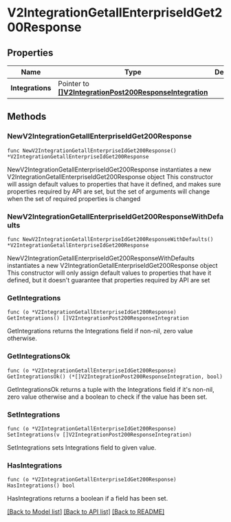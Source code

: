 # V2IntegrationGetallEnterpriseIdGet200Response

## Properties

Name | Type | Description | Notes
------------ | ------------- | ------------- | -------------
**Integrations** | Pointer to [**[]V2IntegrationPost200ResponseIntegration**](V2IntegrationPost200ResponseIntegration.md) |  | [optional] 

## Methods

### NewV2IntegrationGetallEnterpriseIdGet200Response

`func NewV2IntegrationGetallEnterpriseIdGet200Response() *V2IntegrationGetallEnterpriseIdGet200Response`

NewV2IntegrationGetallEnterpriseIdGet200Response instantiates a new V2IntegrationGetallEnterpriseIdGet200Response object
This constructor will assign default values to properties that have it defined,
and makes sure properties required by API are set, but the set of arguments
will change when the set of required properties is changed

### NewV2IntegrationGetallEnterpriseIdGet200ResponseWithDefaults

`func NewV2IntegrationGetallEnterpriseIdGet200ResponseWithDefaults() *V2IntegrationGetallEnterpriseIdGet200Response`

NewV2IntegrationGetallEnterpriseIdGet200ResponseWithDefaults instantiates a new V2IntegrationGetallEnterpriseIdGet200Response object
This constructor will only assign default values to properties that have it defined,
but it doesn't guarantee that properties required by API are set

### GetIntegrations

`func (o *V2IntegrationGetallEnterpriseIdGet200Response) GetIntegrations() []V2IntegrationPost200ResponseIntegration`

GetIntegrations returns the Integrations field if non-nil, zero value otherwise.

### GetIntegrationsOk

`func (o *V2IntegrationGetallEnterpriseIdGet200Response) GetIntegrationsOk() (*[]V2IntegrationPost200ResponseIntegration, bool)`

GetIntegrationsOk returns a tuple with the Integrations field if it's non-nil, zero value otherwise
and a boolean to check if the value has been set.

### SetIntegrations

`func (o *V2IntegrationGetallEnterpriseIdGet200Response) SetIntegrations(v []V2IntegrationPost200ResponseIntegration)`

SetIntegrations sets Integrations field to given value.

### HasIntegrations

`func (o *V2IntegrationGetallEnterpriseIdGet200Response) HasIntegrations() bool`

HasIntegrations returns a boolean if a field has been set.


[[Back to Model list]](../README.md#documentation-for-models) [[Back to API list]](../README.md#documentation-for-api-endpoints) [[Back to README]](../README.md)


